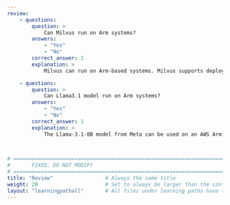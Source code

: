 ```yaml
---
review:
    - questions:
        question: >
            Can Milvus run on Arm systems?
        answers:
            - "Yes"
            - "No"
        correct_answer: 1
        explanation: >
            Milvus can run on Arm-based systems. Milvus supports deployment on Arm-based machines, whether it's through Zilliz Cloud, Docker, or Kubernetes.

    - questions:
        question: >
            Can Llama3.1 model run on Arm systems?
        answers:
            - "Yes"
            - "No"
        correct_answer: 1
        explanation: >
            The Llama-3.1-8B model from Meta can be used on an AWS Arm-based server CPU with the llama.cpp tool. 
               


# ================================================================================
#       FIXED, DO NOT MODIFY
# ================================================================================
title: "Review"                 # Always the same title
weight: 20                      # Set to always be larger than the content in this path
layout: "learningpathall"       # All files under learning paths have this same wrapper
---
```

